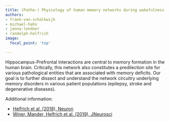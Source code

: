```yaml
---
title: (Patho-) Physiology of human memory networks during wakefulness and sleep
authors:
- frank-van-schalkwijk
- michael-hahn
- janna-lendner
- randolph-helfrich
image:
  focal_point: 'top'

---
```

<!--more-->

Hippocampus-Prefrontal interactions are central to memory formation in the human brain. Critically, this network also constitutes a predilection site for various pathological entities that are associated with memory deficits. Our goal is to further dissect and understand the network circuitry underlying memory disorders in various patient populations (epilepsy, stroke and degenerative diseases).

Additional information:
- [Helfrich et al. (2018), Neuron](https://pubmed.ncbi.nlm.nih.gov/29249289/)
- [Winer, Mander, Helfrich et al. (2019), JNeurosci](https://www.jneurosci.org/content/39/32/6315)
